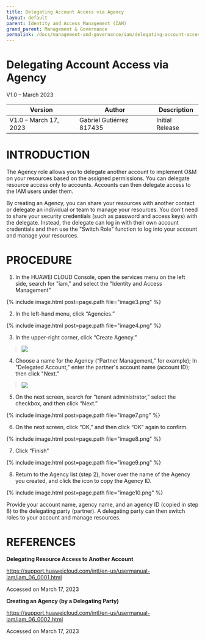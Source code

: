 ```yaml
---
title: Delegating Account Access via Agency
layout: default
parent: Identity and Access Management (IAM)
grand_parent: Management & Governance
permalink: /docs/management-and-governance/iam/delegating-account-access-agency
---
```


# Delegating Account Access via Agency

V1.0 – March 2023

| **Version**           | **Author**               | **Description** |
|-------------------    |--------------------------|---------------- |
| V1.0 – March 17, 2023 | Gabriel Gutiérrez 817435 | Initial Release |

# INTRODUCTION

The Agency role allows you to delegate another account to implement
O&M on your resources based on the assigned permissions. You can
delegate resource access only to accounts. Accounts can then
delegate access to the IAM users under them.

By creating an Agency, you can share your resources with another
contact or delegate an individual or team to manage your resources.
You don't need to share your security credentials (such as password
and access keys) with the delegate. Instead, the delegate
can log in with their own account credentials and then
use the "Switch Role" function to log into your account and manage
your resources.

# PROCEDURE

1. In the HUAWEI CLOUD Console, open the services menu on the
left side, search for "iam," and select the "Identity and Access Management"

{% include image.html post=page.path file="image3.png" %}

2. In the left-hand menu, click “Agencies.”

{% include image.html post=page.path file="image4.png" %}

3. In the upper-right corner, click “Create Agency.”

> <img
> src="/huaweicloud-knowledge-base/assets/images/management-and-governance/iam/delegating-account-access-agency/image5.png"
> style="width: 6.26806 in; height: 1.88819 in" />

4. Choose a name for the Agency (“Partner Management,” for example);
In "Delegated Account," enter the partner's account name (account ID); then click "Next."

> <img
> src="/huaweicloud-knowledge-base/assets/images/management-and-governance/iam/delegating-account-access-agency/image6.png"
> style="width: 4.55746 in; height: 3.3209 in." />

5. On the next screen, search for “tenant administrator,” select the checkbox, and then click “Next.”

{% include image.html post=page.path file="image7.png" %}

6. On the next screen, click “OK,” and then click “OK” again to confirm.

{% include image.html post=page.path file="image8.png" %}

7. Click “Finish”

{% include image.html post=page.path file="image9.png" %}

8. Return to the Agency list (step 2), hover over the name of the Agency you created, and click the icon to copy the Agency ID.

{% include image.html post=page.path file="image10.png" %}

Provide your account name, agency name, and an agency ID (copied in step 8) to the delegating party (partner). A delegating party can then switch roles to your account and manage resources.

# REFERENCES

**Delegating Resource Access to Another Account**

<https://support.huaweicloud.com/intl/en-us/usermanual-iam/iam_06_0001.html>

Accessed on March 17, 2023

**Creating an Agency (by a Delegating Party)**

<https://support.huaweicloud.com/intl/en-us/usermanual-iam/iam_06_0002.html>

Accessed on March 17, 2023